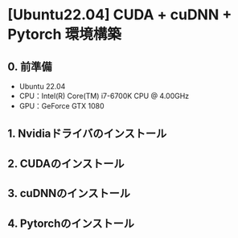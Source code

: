 # [Ubuntu22.04] CUDA + cuDNN + Pytorch 環境構築

## 0. 前準備
- Ubuntu 22.04  
- CPU：Intel(R) Core(TM) i7-6700K CPU @ 4.00GHz  
- GPU：GeForce GTX 1080  

## 1. Nvidiaドライバのインストール

## 2. CUDAのインストール

## 3. cuDNNのインストール

## 4. Pytorchのインストール
